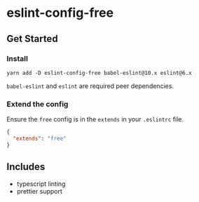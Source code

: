 # eslint-config-free

## Get Started

### Install

```
yarn add -D eslint-config-free babel-eslint@10.x eslint@6.x
```

`babel-eslint` and `eslint` are required peer dependencies.

### Extend the config

Ensure the `free` config is in the `extends` in your `.eslintrc` file.

```json
{
  "extends": "free"
}
```

## Includes

- typescript linting
- prettier support

